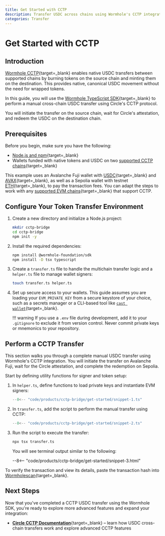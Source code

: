 ```yaml
---
title: Get Started with CCTP
description: Transfer USDC across chains using Wormhole's CCTP integration with the TypeScript SDK, including setup, attestation, and redemption steps.
categories: Transfer
---
```


# Get Started with CCTP

## Introduction

[Wormhole CCTP](/docs/products/cctp-bridge/overview/){target=\_blank} enables native USDC transfers between supported chains by burning tokens on the source chain and minting them on the destination. This provides native, canonical USDC movement without the need for wrapped tokens.

In this guide, you will use the [Wormhole TypeScript SDK](https://github.com/wormhole-foundation/wormhole-sdk-ts){target=\_blank} to perform a manual cross-chain USDC transfer using Circle's CCTP protocol.

You will initiate the transfer on the source chain, wait for Circle's attestation, and redeem the USDC on the destination chain.

## Prerequisites

Before you begin, make sure you have the following:

 - [Node.js and npm](https://docs.npmjs.com/downloading-and-installing-node-js-and-npm){target=\_blank}
 - Wallets funded with native tokens and USDC on two [supported CCTP chains](/docs/products/reference/supported-networks/#cctp){target=\_blank}

This example uses an Avalanche Fuji wallet with [USDC](https://faucet.circle.com/){target=\_blank} and [AVAX](https://core.app/tools/testnet-faucet/?subnet=c&token=c){target=\_blank}, as well as a Sepolia wallet with testnet [ETH](https://www.alchemy.com/faucets/ethereum-sepolia){target=\_blank}, to pay the transaction fees. You can adapt the steps to work with any [supported EVM chains](/docs/products/reference/supported-networks/#cctp){target=\_blank} that support CCTP.

## Configure Your Token Transfer Environment

1. Create a new directory and initialize a Node.js project:

    ```bash
    mkdir cctp-bridge
    cd cctp-bridge
    npm init -y
    ```

2. Install the required dependencies:

    ```bash
    npm install @wormhole-foundation/sdk
    npm install -D tsx typescript
    ```

3. Create a `transfer.ts` file to handle the multichain transfer logic and a `helper.ts` file to manage wallet signers:

    ```bash
    touch transfer.ts helper.ts
    ```

4. Set up secure access to your wallets. This guide assumes you are loading your `EVM_PRIVATE_KEY` from a secure keystore of your choice, such as a secrets manager or a CLI-based tool like [`cast wallet`](https://book.getfoundry.sh/reference/cast/cast-wallet){target=\_blank}.

    !!! warning
        If you use a `.env` file during development, add it to your `.gitignore` to exclude it from version control. Never commit private keys or mnemonics to your repository.

## Perform a CCTP Transfer

This section walks you through a complete manual USDC transfer using Wormhole's CCTP integration. You will initiate the transfer on Avalanche Fuji, wait for the Circle attestation, and complete the redemption on Sepolia.

Start by defining utility functions for signer and token setup:

1. In `helper.ts`, define functions to load private keys and instantiate EVM signers:

    ```ts title="helper.ts"
    --8<-- "code/products/cctp-bridge/get-started/snippet-1.ts"
    ```

2. In `transfer.ts`, add the script to perform the manual transfer using CCTP:

    ```ts title="transfer.ts"
    --8<-- "code/products/cctp-bridge/get-started/snippet-2.ts"
    ```

3. Run the script to execute the transfer:

    ```bash
    npx tsx transfer.ts
    ```

    You will see terminal output similar to the following:

    --8<-- "code/products/cctp-bridge/get-started/snippet-3.html"

To verify the transaction and view its details, paste the transaction hash into [Wormholescan](https://wormholescan.io/#/?network=Testnet){target=\_blank}.

## Next Steps

Now that you've completed a CCTP USDC transfer using the Wormhole SDK, you're ready to explore more advanced features and expand your integration:

 - [**Circle CCTP Documentation**](https://developers.circle.com/stablecoins/cctp-getting-started){target=\_blank} – learn how USDC cross-chain transfers work and explore advanced CCTP features